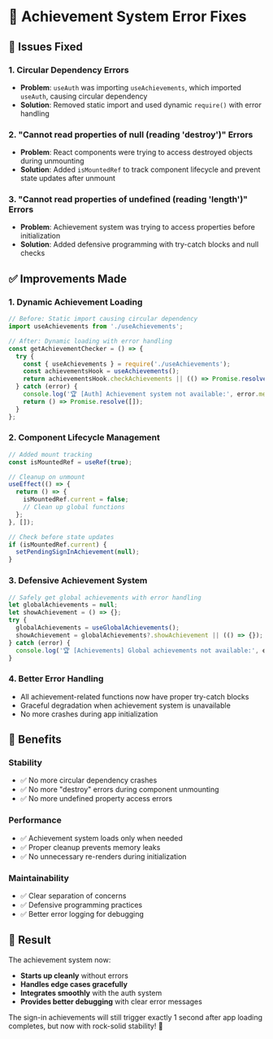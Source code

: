 # 🔧 Achievement System Error Fixes

## 🐛 Issues Fixed

### 1. **Circular Dependency Errors**
- **Problem**: `useAuth` was importing `useAchievements`, which imported `useAuth`, causing circular dependency
- **Solution**: Removed static import and used dynamic `require()` with error handling

### 2. **"Cannot read properties of null (reading 'destroy')" Errors**
- **Problem**: React components were trying to access destroyed objects during unmounting
- **Solution**: Added `isMountedRef` to track component lifecycle and prevent state updates after unmount

### 3. **"Cannot read properties of undefined (reading 'length')" Errors**
- **Problem**: Achievement system was trying to access properties before initialization
- **Solution**: Added defensive programming with try-catch blocks and null checks

## ✅ Improvements Made

### **1. Dynamic Achievement Loading**
```javascript
// Before: Static import causing circular dependency
import useAchievements from './useAchievements';

// After: Dynamic loading with error handling
const getAchievementChecker = () => {
  try {
    const { useAchievements } = require('./useAchievements');
    const achievementsHook = useAchievements();
    return achievementsHook.checkAchievements || (() => Promise.resolve([]));
  } catch (error) {
    console.log('🏆 [Auth] Achievement system not available:', error.message);
    return () => Promise.resolve([]);
  }
};
```

### **2. Component Lifecycle Management**
```javascript
// Added mount tracking
const isMountedRef = useRef(true);

// Cleanup on unmount
useEffect(() => {
  return () => {
    isMountedRef.current = false;
    // Clean up global functions
  };
}, []);

// Check before state updates
if (isMountedRef.current) {
  setPendingSignInAchievement(null);
}
```

### **3. Defensive Achievement System**
```javascript
// Safely get global achievements with error handling
let globalAchievements = null;
let showAchievement = () => {};
try {
  globalAchievements = useGlobalAchievements();
  showAchievement = globalAchievements?.showAchievement || (() => {});
} catch (error) {
  console.log('🏆 [Achievements] Global achievements not available:', error.message);
}
```

### **4. Better Error Handling**
- All achievement-related functions now have proper try-catch blocks
- Graceful degradation when achievement system is unavailable
- No more crashes during app initialization

## 🎯 Benefits

### **Stability**
- ✅ No more circular dependency crashes
- ✅ No more "destroy" errors during component unmounting
- ✅ No more undefined property access errors

### **Performance**
- ✅ Achievement system loads only when needed
- ✅ Proper cleanup prevents memory leaks
- ✅ No unnecessary re-renders during initialization

### **Maintainability**
- ✅ Clear separation of concerns
- ✅ Defensive programming practices
- ✅ Better error logging for debugging

## 🚀 Result

The achievement system now:
- **Starts up cleanly** without errors
- **Handles edge cases gracefully** 
- **Integrates smoothly** with the auth system
- **Provides better debugging** with clear error messages

The sign-in achievements will still trigger exactly 1 second after app loading completes, but now with rock-solid stability! 🎉 